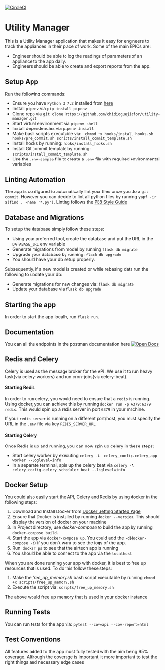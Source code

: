 [![CircleCI](https://circleci.com/gh/chidioguejiofor/utility-manager.svg?style=svg)](https://circleci.com/gh/chidioguejiofor/utility-manager)
# Utility Manager
This is a Utility Manager application that makes it easy for engineers to track the appliances in their
place of work. Some of the main  EPICs are:
- Engineer should be able to log the readings of parameters of an appliance to the app daily.
- Engineers should be able to create and export reports from the app.

## Setup App
Run the following commands:

- Ensure you have `Python 3.7.2`  installed from [here](https://www.python.org/downloads/release/python-372/)
- Install `pipenv` via `pip install pipenv`
- Clone repo via  `git clone https://github.com/chidioguejiofor/utility-manager.git`
- Start virtual environment via `pipenv shell`
- Install dependencies via `pipenv install`
- Make bash scripts executable via: ` chmod +x hooks/install_hooks.sh hooks/pre_commit.sh scripts/install_commit_template.sh`
- Install hooks by running: `hooks/install_hooks.sh`
- Install Git commit template by running: `scripts/install_commit_template.sh`
- Use the `.env-sample` file to create a `.env` file with required environmental variables

## Linting Automation
The app is configured to automatically lint your files once you do a `git commit`. However you can decide to lint all 
python files by running `yapf -ir $(find . -name '*.py')`. 
Linting follows the [PE8 Style Guide](https://www.python.org/dev/peps/pep-0008/)

## Database and Migrations 
To setup the database simply follow these steps:
- Using your preferred tool, create the database and put the URL in the `DATABASE_URL` env variable
- Generate migrations from model by running `flask db migrate`
- Upgrade your database by running: `flask db upgrade`
- You should have your db setup properly.

Subsequently, if a new model is created or while rebasing data run the following to update your db:
- Generate migrations for new changes via: `flask db migrate`
- Update your database via `flask db upgrade`

## Starting the app
In order to start the app locally, run `flask run`. 

## Documentation
You can all the endpoints in the postman documentation  here [![Open Docs](https://run.pstmn.io/button.svg)](https://idonthaveone.postman.co/collections/4208573-b19f1723-afe4-4752-b51c-0ea93cf6b495/publish?workspace=2a395d64-1d2c-41cc-ab03-6014fdfd989f)

## Redis and Celery
Celery is used as the message broker for the API. We use it to run heavy task(via celery-workers) and run cron-jobs(via celery-beat).

#### Starting Redis
In order to run celery, you would need to ensure that a `redis` is running. 
Using docker, you can achieve this by running `docker run -p 6379:6379 redis`. This would spin up a redis server in  port `6379` in your machine.

If your `redis server` is running on a different port/host, you must specify the URL in the `.env` file via key `REDIS_SERVER_URL`

#### Starting Celery
Once Redis is up and running, you can now spin up celery in these steps:

- Start celery worker by executing  `celery -A  celery_config.celery_app worker --loglevel=info`
- In a separate terminal, spin up the celery beat via `celery -A  celery_config.celery_scheduler beat --loglevel=info`

## Docker Setup
You could also easily start the API, Celery and Redis by using docker in the following steps:

1. Download and Install Docker from [Docker Getting Started Page](https://www.docker.com/get-started)
2. Ensure that Docker is installed by running `docker --version`. This should display the version of docker on your machine
3. In Project directory, use _docker-compose_ to build the app  by running  `docker-compose build`.
4. Start the app via `docker-compose up`. You could add the `-d`(`docker-compose -d`) if you don't want to see the logs of the app.
5. Run` docker ps` to see that the airtech app is running
6. You should be able to connect to the app via the `localhost`

When you are done running your app with docker, it is best to free up resources that is used. To do this follow these steps:

1. Make the *free_up_memory.sh* bash script executable by running `chmod +x scripts/free_up_memory.sh`
2. Execute the script via: `scripts/free_up_memory.sh`

The above would free up memory that is used in your docker instance

## Running Tests
You can run tests for the app via: `pytest --cov=api --cov-report=html`

## Test Conventions
All features added to the app must fully tested with the aim being 95% coverage. 
Although the coverage is important, it more important to test the right things and necessary edge cases

